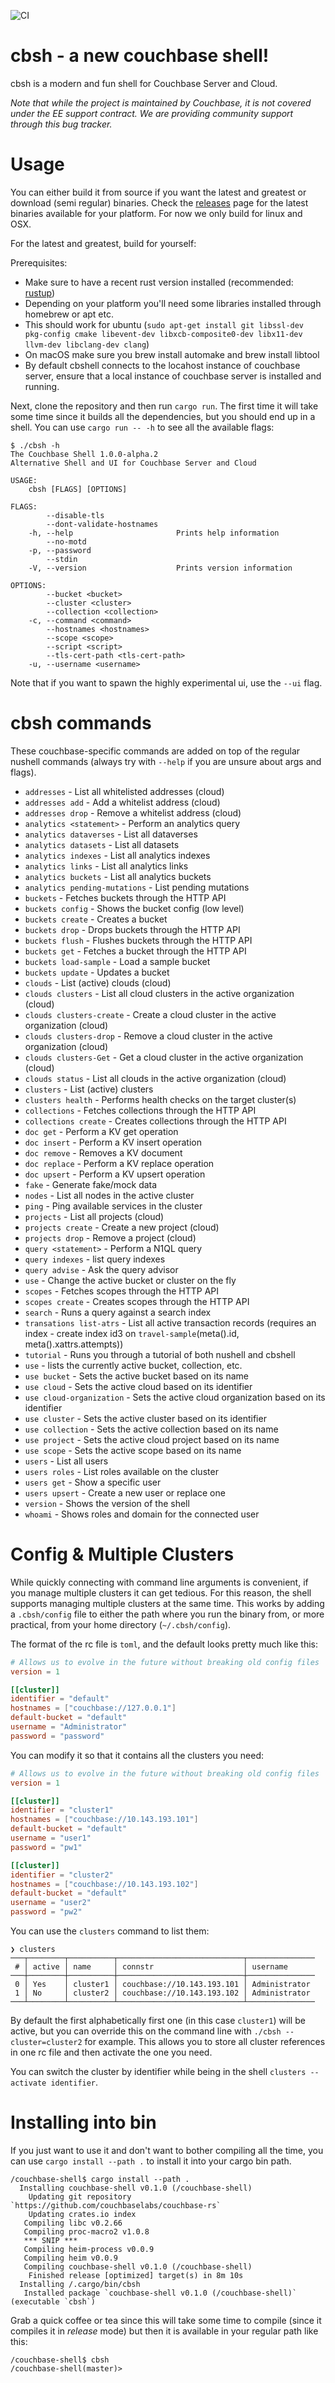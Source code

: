 ![CI](https://github.com/couchbaselabs/couchbase-shell/workflows/CI/badge.svg)

# cbsh - a new couchbase shell!

cbsh is a modern and fun shell for Couchbase Server and Cloud.

*Note that while the project is maintained by Couchbase, it is not covered under the EE support contract. We are providing community support through this bug tracker.*

# Usage

You can either build it from source if you want the latest and greatest or download (semi regular) binaries. Check the
[releases](https://github.com/couchbaselabs/couchbase-shell/releases) page for the latest binaries available for
your platform. For now we only build for linux and OSX.

For the latest and greatest, build for yourself:

Prerequisites:

 - Make sure to have a recent rust version installed (recommended: [rustup](https://rustup.rs/))
 - Depending on your platform you'll need some libraries installed through homebrew or apt etc.
 - This should work for ubuntu (`sudo apt-get install git libssl-dev pkg-config cmake libevent-dev libxcb-composite0-dev libx11-dev llvm-dev libclang-dev clang`)
 - On macOS make sure you brew install automake and brew install libtool
 - By default cbshell connects to the locahost instance of couchbase server, ensure that a local instance of couchbase server is installed and running.


Next, clone the repository and then run `cargo run`. The first time it will take some time since it builds all the dependencies, but you should end up in a shell. You can use `cargo run -- -h` to see all the available flags:

```
$ ./cbsh -h
The Couchbase Shell 1.0.0-alpha.2
Alternative Shell and UI for Couchbase Server and Cloud

USAGE:
    cbsh [FLAGS] [OPTIONS]

FLAGS:
        --disable-tls
        --dont-validate-hostnames
    -h, --help                       Prints help information
        --no-motd
    -p, --password
        --stdin
    -V, --version                    Prints version information

OPTIONS:
        --bucket <bucket>
        --cluster <cluster>
        --collection <collection>
    -c, --command <command>
        --hostnames <hostnames>
        --scope <scope>
        --script <script>
        --tls-cert-path <tls-cert-path>
    -u, --username <username>
```

Note that if you want to spawn the highly experimental ui, use the `--ui` flag.

# cbsh commands

These couchbase-specific commands are added on top of the regular nushell commands (always try with `--help` if you are unsure about args and flags).

 - `addresses` - List all whitelisted addresses (cloud)
 - `addresses add` - Add a whitelist address (cloud)
 - `addresses drop` - Remove a whitelist address (cloud)
 - `analytics <statement>` - Perform an analytics query
 - `analytics dataverses` - List all dataverses
 - `analytics datasets` - List all datasets
 - `analytics indexes` - List all analytics indexes
 - `analytics links` - List all analytics links
 - `analytics buckets` - List all analytics buckets
 - `analytics pending-mutations` - List pending mutations
 - `buckets` - Fetches buckets through the HTTP API
 - `buckets config` - Shows the bucket config (low level)
 - `buckets create` - Creates a bucket
 - `buckets drop` - Drops buckets through the HTTP API
 - `buckets flush` - Flushes buckets through the HTTP API
 - `buckets get` - Fetches a bucket through the HTTP API
 - `buckets load-sample` - Load a sample bucket
 - `buckets update` - Updates a bucket
 - `clouds` - List (active) clouds (cloud)
 - `clouds clusters` - List all cloud clusters in the active organization  (cloud)
 - `clouds clusters-create` - Create a cloud cluster in the active organization  (cloud)
 - `clouds clusters-drop` - Remove a cloud cluster in the active organization  (cloud)
 - `clouds clusters-Get` - Get a cloud cluster in the active organization  (cloud)
 - `clouds status` - List all clouds in the active organization (cloud)
 - `clusters` - List (active) clusters
 - `clusters health` - Performs health checks on the target cluster(s)
 - `collections` - Fetches collections through the HTTP API
 - `collections create` - Creates collections through the HTTP API
 - `doc get` - Perform a KV get operation
 - `doc insert` - Perform a KV insert operation
 - `doc remove` - Removes a KV document 
 - `doc replace` - Perform a KV replace operation
 - `doc upsert` - Perform a KV upsert operation
 - `fake` - Generate fake/mock data
 - `nodes` - List all nodes in the active cluster
 - `ping` - Ping available services in the cluster
 - `projects` - List all projects (cloud)
 - `projects create` - Create a new project (cloud)
 - `projects drop` - Remove a project (cloud)
 - `query <statement>` - Perform a N1QL query
 - `query indexes` - list query indexes
 - `query advise` - Ask the query advisor
 - `use` - Change the active bucket or cluster on the fly
 - `scopes` - Fetches scopes through the HTTP API
 - `scopes create` - Creates scopes through the HTTP API
 - `search` - Runs a query against a search index
 - `transations list-atrs` - List all active transaction records (requires an index - create index id3 on `travel-sample`(meta().id, meta().xattrs.attempts)) 
 - `tutorial` - Runs you through a tutorial of both nushell and cbshell
 - `use` - lists the currently active bucket, collection, etc.
 - `use bucket` - Sets the active bucket based on its name
 - `use cloud` - Sets the active cloud based on its identifier
 - `use cloud-organization` - Sets the active cloud organization based on its identifier
 - `use cluster` - Sets the active cluster based on its identifier
 - `use collection` - Sets the active collection based on its name
 - `use project` - Sets the active cloud project based on its name
 - `use scope` - Sets the active scope based on its name
 - `users` - List all users
 - `users roles` - List roles available on the cluster
 - `users get` - Show a specific user
 - `users upsert` - Create a new user or replace one
 - `version` - Shows the version of the shell
 - `whoami` - Shows roles and domain for the connected user

# Config & Multiple Clusters

While quickly connecting with command line arguments is convenient, if you manage multiple clusters it can get tedious. 
For this reason, the shell supports managing multiple clusters at the same time. 
This works by adding a `.cbsh/config` file to either the path where you run the binary from, or more practical, from your home directory (`~/.cbsh/config`).

The format of the rc file is `toml`, and the default looks pretty much like this:

```toml
# Allows us to evolve in the future without breaking old config files
version = 1

[[cluster]]
identifier = "default"
hostnames = ["couchbase://127.0.0.1"]
default-bucket = "default"
username = "Administrator"
password = "password"
```

You can modify it so that it contains all the clusters you need:

```toml
# Allows us to evolve in the future without breaking old config files
version = 1

[[cluster]]
identifier = "cluster1"
hostnames = ["couchbase://10.143.193.101"]
default-bucket = "default"
username = "user1"
password = "pw1"

[[cluster]]
identifier = "cluster2"
hostnames = ["couchbase://10.143.193.102"]
default-bucket = "default"
username = "user2"
password = "pw2"
```

You can use the `clusters` command to list them:

```
❯ clusters
───┬────────┬──────────┬────────────────────────────┬───────────────
 # │ active │ name     │ connstr                    │ username 
───┼────────┼──────────┼────────────────────────────┼───────────────
 0 │ Yes    │ cluster1 │ couchbase://10.143.193.101 │ Administrator 
 1 │ No     │ cluster2 │ couchbase://10.143.193.102 │ Administrator 
───┴────────┴──────────┴────────────────────────────┴───────────────
```

By default the first alphabetically first one (in this case `cluster1`) will be active, but you can override this on the command line with `./cbsh --cluster=cluster2` for example. This allows you to store all cluster references in one rc file and then activate the one you need.

You can switch the cluster by identifier while being in the shell `clusters --activate identifier`.

# Installing into bin

If you just want to use it and don't want to bother compiling all the time, you can use `cargo install --path .` to install it into your cargo bin path.

```
/couchbase-shell$ cargo install --path .
  Installing couchbase-shell v0.1.0 (/couchbase-shell)
    Updating git repository `https://github.com/couchbaselabs/couchbase-rs`
    Updating crates.io index
   Compiling libc v0.2.66
   Compiling proc-macro2 v1.0.8
   *** SNIP ***
   Compiling heim-process v0.0.9
   Compiling heim v0.0.9
   Compiling couchbase-shell v0.1.0 (/couchbase-shell)
    Finished release [optimized] target(s) in 8m 10s
  Installing /.cargo/bin/cbsh
   Installed package `couchbase-shell v0.1.0 (/couchbase-shell)` (executable `cbsh`)
```

Grab a quick coffee or tea since this will take some time to compile (since it compiles it in *release* mode) but then it is available in your regular path like this:

```
/couchbase-shell$ cbsh
/couchbase-shell(master)> 
```
